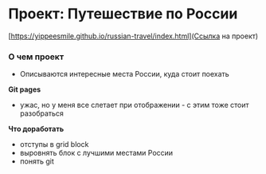 # Проект: Путешествие по России

[https://yippeesmile.github.io/russian-travel/index.html](Ссылка на проект)

### О чем проект
* Описываются интересные места России, куда стоит поехать

**Git pages**

* ужас, но у меня все слетает при отображении - с этим тоже стоит разобраться

**Что доработать**
* отступы в grid block
* выровнять блок с лучшими местами России
* понять git

